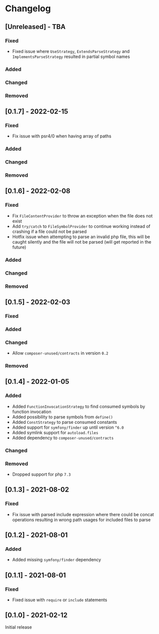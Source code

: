 # Changelog

## [Unreleased] - TBA
### Fixed
- Fixed issue where `UseStrategy`, `ExtendsParseStrategy` and `ImplementsParseStrategy` resulted in partial symbol names
### Added
### Changed
### Removed

## [0.1.7] - 2022-02-15
### Fixed
- Fix issue with psr4/0 when having array of paths
### Added
### Changed
### Removed

## [0.1.6] - 2022-02-08
### Fixed
- Fix `FileContentProvider` to throw an exception when the file does not exist
- Add `try/catch` to `FileSymbolProvider` to continue working instead of crashing if a file could not be parsed
- Hotfix issue when attempting to parse an invalid php file, this will be caught silently and the file will not be parsed (will get reported in the future)
### Added
### Changed
### Removed

## [0.1.5] - 2022-02-03
### Fixed
### Added
### Changed
- Allow `composer-unused/contracts` in version `0.2`
### Removed

## [0.1.4] - 2022-01-05
### Added
- Added `FunctionInvocationStrategy` to find consumed symbols by function invocation
- Added possibility to parse symbols from `define()`
- Added `ConstStrategy` to parse consumed constants
- Added support for `symfony/finder` up until version `^6.0`
- Added symlink support for `autoload.files`
- Added dependency to `composer-unused/contracts`
### Changed
### Removed
- Dropped support for php `7.3`

## [0.1.3] - 2021-08-02
### Fixed
- Fix issue with parsed include expression where there could be concat operations
  resulting in wrong path usages for included files to parse

## [0.1.2] - 2021-08-01
### Added
- Added missing `symfony/finder` dependency

## [0.1.1] - 2021-08-01
### Fixed
- Fixed issue with `require` or `include` statements

## [0.1.0] - 2021-02-12
Initial release
